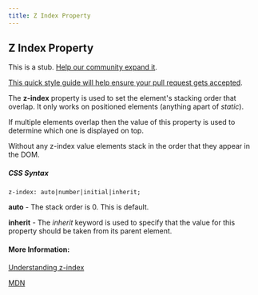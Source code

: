 ```yaml
---
title: Z Index Property
---
```

## Z Index Property

This is a stub. <a href='https://github.com/freecodecamp/guides/tree/master/src/pages/css/properties/z-index-property/index.md' target='_blank' rel='nofollow'>Help our community expand it</a>.

<a href='https://github.com/freecodecamp/guides/blob/master/README.md' target='_blank' rel='nofollow'>This quick style guide will help ensure your pull request gets accepted</a>.

<!-- The article goes here, in GitHub-flavored Markdown. Feel free to add YouTube videos, images, and CodePen/JSBin embeds  -->


The **z-index** property is used to set the element's stacking order that overlap. It only works on positioned elements (anything apart of *static*).

If multiple elements overlap then the value of this property is used to determine which one is displayed on top.

Without any z-index value elements stack in the order that they appear in the DOM.

##### CSS Syntax
```
z-index: auto|number|initial|inherit;
```
**auto** - The stack order is 0. This is default.

**inherit** - The *inherit* keyword is used to specify that the value for this property should be taken from its parent element.

#### More Information:
<!-- Please add any articles you think might be helpful to read before writing the article -->

<a href="http://www.cssmojo.com/extras/everything_you_always_wanted_to_know_about_z-index_but_were_afraid_to_ask/">Understanding z-index</a>

<a href="https://developer.mozilla.org/en-US/docs/Web/CSS/z-index">MDN</a>

